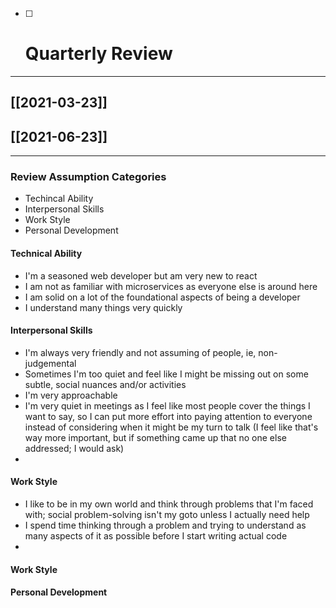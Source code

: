 - [ ] # Quarterly Review

---

## [[2021-03-23]]
## [[2021-06-23]]

---


### Review Assumption Categories

- Techincal Ability
- Interpersonal Skills
- Work Style
- Personal Development


#### Technical Ability

- I'm a seasoned web developer but am very new to react
- I am not as familiar with microservices as everyone else is around here
- I am solid on a lot of the foundational aspects of being a developer
- I understand many things very quickly


#### Interpersonal Skills

- I'm always very friendly and not assuming of people, ie, non-judgemental
- Sometimes I'm too quiet and feel like I might be missing out on some subtle, social nuances and/or activities
- I'm very approachable
- I'm very quiet in meetings as I feel like most people cover the things I want to say, so I can put more effort into paying attention to everyone instead of considering when it might be my turn to talk (I feel like that's way more important, but if something came up that no one else addressed; I would ask)
- 

#### Work Style

- I like to be in my own world and think through problems that I'm faced with; social problem-solving isn't my goto unless I actually need help
- I spend time thinking through a problem and trying to understand as many aspects of it as possible before I start writing actual code
- 






#### Work Style


#### Personal Development

